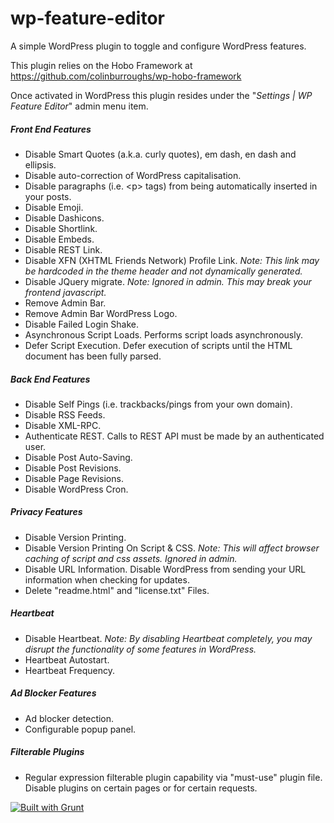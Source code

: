 # wp-feature-editor
A simple WordPress plugin to toggle and configure WordPress features.

This plugin relies on the Hobo Framework at https://github.com/colinburroughs/wp-hobo-framework

Once activated in WordPress this plugin resides under the "<em>Settings | WP Feature Editor</em>" admin menu item.

<h5>Front End Features</h5>
<ul>
<li>Disable Smart Quotes (a.k.a. curly quotes), em dash, en dash and ellipsis.
<li>Disable auto-correction of WordPress capitalisation.
<li>Disable paragraphs (i.e. &lt;p&gt; tags) from being automatically inserted in your posts.
<li>Disable Emoji.
<li>Disable Dashicons.
<li>Disable Shortlink.
<li>Disable Embeds.
<li>Disable REST Link.
<li>Disable XFN (XHTML Friends Network) Profile Link. <i>Note: This link may be hardcoded in the theme header and not dynamically generated.</i>
<li>Disable JQuery migrate. <i>Note: Ignored in admin. This may break your frontend javascript.</i>
<li>Remove Admin Bar.
<li>Remove Admin Bar WordPress Logo.
<li>Disable Failed Login Shake.
<li>Asynchronous Script Loads. Performs script loads asynchronously.
<li>Defer Script Execution. Defer execution of scripts until the HTML document has been fully parsed.
</ul>

<h5>Back End Features</h5>
<ul>
<li>Disable Self Pings (i.e. trackbacks/pings from your own domain).
<li>Disable RSS Feeds.
<li>Disable XML-RPC.
<li>Authenticate REST. Calls to REST API must be made by an authenticated user.
<li>Disable Post Auto-Saving.
<li>Disable Post Revisions.
<li>Disable Page Revisions.
<li>Disable WordPress Cron.
</ul>

<h5>Privacy Features</h5>
<ul>
<li>Disable Version Printing.
<li>Disable Version Printing On Script & CSS. <i>Note: This will affect browser caching of script and css assets. Ignored in admin.</i>
<li>Disable URL Information. Disable WordPress from sending your URL information when checking for updates.
<li>Delete "readme.html" and "license.txt" Files.
</ul>

<h5>Heartbeat</h5>
<ul>
<li>Disable Heartbeat. <i>Note: By disabling Heartbeat completely, you may disrupt the functionality of some features in WordPress.</i>
<li>Heartbeat Autostart.	
<li>Heartbeat Frequency.
</ul>

<h5>Ad Blocker Features</h5>
<ul>
<li>Ad blocker detection.
<li>Configurable popup panel.
</ul>

<h5>Filterable Plugins</h5>
<ul>
<li>Regular expression filterable plugin capability via "must-use" plugin file. Disable plugins on certain pages or for certain requests.
</ul> 

[![Built with Grunt](https://cdn.gruntjs.com/builtwith.svg)](https://gruntjs.com/)